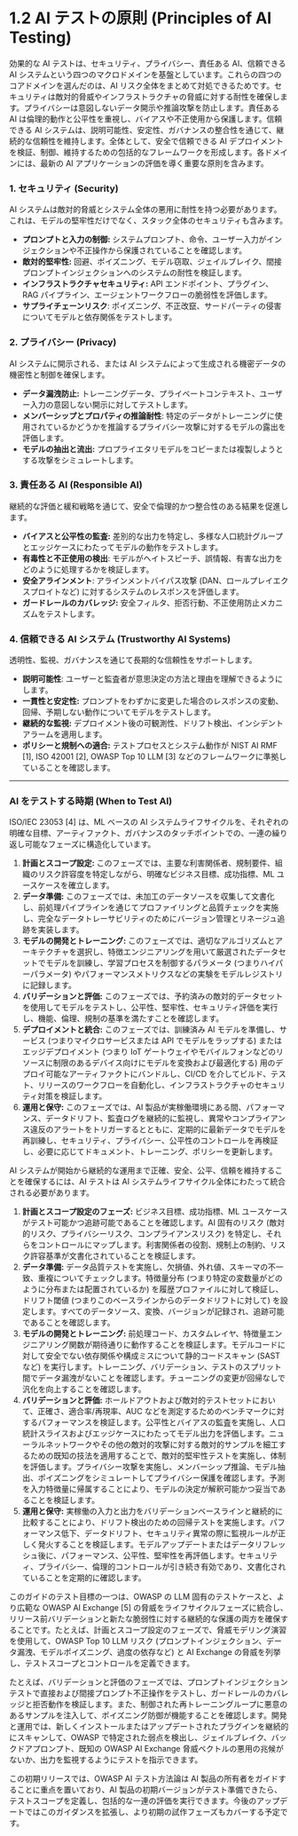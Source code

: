 # **1.2 AI テストの原則 (Principles of AI Testing)**

効果的な AI テストは、セキュリティ、プライバシー、責任ある AI、信頼できる AI システムという四つのマクロドメインを基盤としています。これらの四つのコアドメインを選んだのは、AI リスク全体をまとめて対処できるためです。セキュリティは敵対的脅威やインフラストラクチャの脅威に対する耐性を確保します。プライバシーは意図しないデータ開示や推論攻撃を防止します。責任ある AI は倫理的動作と公平性を重視し、バイアスや不正使用から保護します。信頼できる AI システムは、説明可能性、安定性、ガバナンスの整合性を通じて、継続的な信頼性を維持します。全体として、安全で信頼できる AI デプロイメントを検証、制御、維持するための包括的なフレームワークを形成します。各ドメインには、最新の AI アプリケーションの評価を導く重要な原則を含みます。

### **1\. セキュリティ (Security)**

AI システムは敵対的脅威とシステム全体の悪用に耐性を持つ必要があります。これは、モデルの堅牢性だけでなく、スタック全体のセキュリティも含みます。

* **プロンプトと入力の制御:** システムプロンプト、命令、ユーザー入力がインジェクションや不正操作から保護されていることを確認します。
* **敵対的堅牢性:** 回避、ポイズニング、モデル窃取、ジェイルブレイク、間接プロンプトインジェクションへのシステムの耐性を検証します。
* **インフラストラクチャセキュリティ:** API エンドポイント、プラグイン、RAG パイプライン、エージェントワークフローの脆弱性を評価します。
* **サプライチェーンリスク**: ポイズニング、不正改竄、サードパーティの侵害についてモデルと依存関係をテストします。

### **2\. プライバシー (Privacy)**

AI システムに開示される、または AI システムによって生成される機密データの機密性と制御を確保します。

* **データ漏洩防止:** トレーニングデータ、プライベートコンテキスト、ユーザー入力の意図しない開示に対してテストします。
* **メンバーシップとプロパティの推論耐性**: 特定のデータがトレーニングに使用されているかどうかを推論するプライバシー攻撃に対するモデルの露出を評価します。
* **モデルの抽出と流出:** プロプライエタリモデルをコピーまたは複製しようとする攻撃をシミュレートします。

### **3\. 責任ある AI (Responsible AI)**

継続的な評価と緩和戦略を通じて、安全で倫理的かつ整合性のある結果を促進します。

* **バイアスと公平性の監査:** 差別的な出力を特定し、多様な人口統計グループとエッジケースにわたってモデルの動作をテストします。
* **有毒性と不正使用の検出**: モデルがヘイトスピーチ、誤情報、有害な出力をどのように処理するかを検証します。
* **安全アラインメント**: アラインメントバイパス攻撃 (DAN、ロールプレイエクスプロイトなど) に対するシステムのレスポンスを評価します。
* **ガードレールのカバレッジ:** 安全フィルタ、拒否行動、不正使用防止メカニズムをテストします。

### **4\. 信頼できる AI システム (Trustworthy AI Systems)**

透明性、監視、ガバナンスを通じて長期的な信頼性をサポートします。

* **説明可能性**: ユーザーと監査者が意思決定の方法と理由を理解できるようにします。
* **一貫性と安定性:** プロンプトをわずかに変更した場合のレスポンスの変動、回帰、予期しない動作についてモデルをテストします。
* **継続的な監視:** デプロイメント後の可観測性、ドリフト検出、インシデントアラームを適用します。
* **ポリシーと規制への適合:** テストプロセスとシステム動作が NIST AI RMF \[1\], ISO 42001 \[2\], OWASP Top 10 LLM \[3\] などのフレームワークに準拠していることを確認します。

---

### **AI をテストする時期 (When to Test AI)**

ISO/IEC 23053 \[4\] は、ML ベースの AI システムライフサイクルを、それぞれの明確な目標、アーティファクト、ガバナンスのタッチポイントでの、一連の繰り返し可能なフェーズに構造化しています。

1. **計画とスコープ設定:** このフェーズでは、主要な利害関係者、規制要件、組織のリスク許容度を特定しながら、明確なビジネス目標、成功指標、ML ユースケースを確立します。
2. **データ準備:** このフェーズでは、未加工のデータソースを収集して文書化し、前処理パイプラインを通じてプロファイリングと品質チェックを実施し、完全なデータトレーサビリティのためにバージョン管理とリネージュ追跡を実装します。
3. **モデルの開発とトレーニング:** このフェーズでは、適切なアルゴリズムとアーキテクチャを選択し、特徴エンジニアリングを用いて厳選されたデータセットでモデルを訓練し、学習プロセスを制御するパラメータ (つまりハイパーパラメータ) やパフォーマンスメトリクスなどの実験をモデルレジストリに記録します。
4. **バリデーションと評価:** このフェーズでは、予約済みの敵対的データセットを使用してモデルをテストし、公平性、堅牢性、セキュリティ評価を実行し、機能、倫理、規制の基準を満たすことを確認します。
5. **デプロイメントと統合:** このフェーズでは、訓練済み AI モデルを準備し、サービス (つまりマイクロサービスまたは API でモデルをラップする) またはエッジデプロイメント (つまり IoT ゲートウェイやモバイルフォンなどのリソースに制限のあるデバイス向けにモデルを変換および最適化する) 用のデプロイ可能なアーティファクトにバンドルし、CI/CD を介してビルド、テスト、リリースのワークフローを自動化し、インフラストラクチャのセキュリティ対策を検証します。
6. **運用と保守:** このフェーズでは、AI 製品が実稼働環境にある間、パフォーマンス、データドリフト、監査ログを継続的に監視し、異常やコンプライアンス違反のアラートをトリガーするとともに、定期的に最新データでモデルを再訓練し、セキュリティ、プライバシー、公平性のコントロールを再検証し、必要に応じてドキュメント、トレーニング、ポリシーを更新します。

AI システムが開始から継続的な運用まで正確、安全、公平、信頼を維持することを確保するには、AI テストは AI システムライフサイクル全体にわたって統合される必要があります。

1. **計画とスコープ設定のフェーズ:** ビジネス目標、成功指標、ML ユースケースがテスト可能かつ追跡可能であることを確認します。AI 固有のリスク (敵対的リスク、プライバシーリスク、コンプライアンスリスク) を特定し、それらをコントロールにマップします。利害関係者の役割、規制上の制約、リスク許容基準が文書化されていることを検証します。
2. **データ準備:** データ品質テストを実施し、欠損値、外れ値、スキーマの不一致、重複についてチェックします。特徴量分布 (つまり特定の変数量がどのように分布または配置されているか) を履歴プロファイルに対して検証し、ドリフト閾値 (つまりこのベースラインからのデータドリフトに対して) を設定します。すべてのデータソース、変換、バージョンが記録され、追跡可能であることを確認します。
3. **モデルの開発とトレーニング:** 前処理コード、カスタムレイヤ、特徴量エンジニアリング関数が期待通りに動作することを検証します。モデルコードに対して安全でない依存関係や構成ミスについて静的コードスキャン (SAST など) を実行します。トレーニング、バリデーション、テストのスプリット間でデータ漏洩がないことを確認します。チューニングの変更が回帰なしで汎化を向上することを確認します。
4. **バリデーションと評価:** ホールドアウトおよび敵対的テストセットにおいて、正確さ、適合率/再現率、AUC などを測定するためのベンチマークに対するパフォーマンスを検証します。公平性とバイアスの監査を実施し、人口統計スライスおよびエッジケースにわたってモデル出力を評価します。ニューラルネットワークやその他の敵対的攻撃に対する敵対的サンプルを細工するための既知の技法を適用することで、敵対的堅牢性テストを実施し、体制を評価します。プライバシー攻撃を実施し、メンバーシップ推論、モデル抽出、ポイズニングをシミュレートしてプライバシー保護を確認します。予測を入力特徴量に帰属することにより、モデルの決定が解釈可能かつ妥当であることを検証します。
5. **運用と保守:** 実稼働の入力と出力をバリデーションベースラインと継続的に比較することにより、ドリフト検出のための回帰テストを実施します。パフォーマンス低下、データドリフト、セキュリティ異常の際に監視ルールが正しく発火することを検証します。モデルアップデートまたはデータリフレッシュ後に、パフォーマンス、公平性、堅牢性を再評価します。セキュリティ、プライバシー、倫理的コントロールが引き続き有効であり、文書化されていることを定期的に確認します。

このガイドのテスト目標の一つは、OWASP の LLM 固有のテストケースと、より広範な OWASP AI Exchange \[5\] の脅威をライフサイクルフェーズに統合し、リリース前バリデーションと新たな脆弱性に対する継続的な保護の両方を確保することです。たとえば、計画とスコープ設定のフェーズで、脅威モデリング演習を使用して、OWASP Top 10 LLM リスク (プロンプトインジェクション、データ漏洩、モデルポイズニング、過度の依存など) と AI Exchange の脅威を列挙し、テストスコープとコントロールを定義できます。

たとえば、バリデーションと評価のフェーズでは、プロンプトインジェクションテストで直接および間接プロンプト不正操作をテストし、ガードレールのカバレッジと拒否動作を検証します。また、制御された再トレーニングループに悪意のあるサンプルを注入して、ポイズニング防御が機能することを確認します。開発と運用では、新しくインストールまたはアップデートされたプラグインを継続的にスキャンして、OWASP で特定された弱点を検出し、ジェイルブレイク、バックドアプロンプト、既知の OWASP AI Exchange 脅威ベクトルの悪用の兆候がないか、出力を監視するようにテストを指示できます。

この初期リリースでは、OWASP AI テスト方法論は AI 製品の所有者をガイドすることに重点を置いており、AI 製品の初期バージョンがテスト準備できたら、テストスコープを定義し、包括的な一連の評価を実行できます。今後のアップデートではこのガイダンスを拡張し、より初期の試作フェーズもカバーする予定です。
